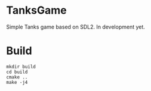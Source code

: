 # TanksGame
Simple Tanks game based on SDL2. In development yet.
# Build
```
mkdir build
cd build
cmake ..
make -j4
```
